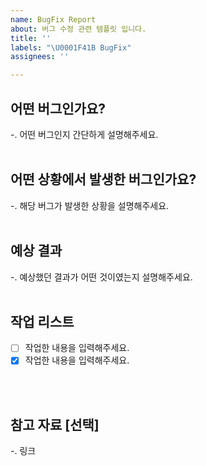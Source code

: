 ```yaml
---
name: BugFix Report
about: 버그 수정 관련 템플릿 입니다.
title: ''
labels: "\U0001F41B BugFix"
assignees: ''

---
```


<!-- 
# 이슈 등록 전 확인해야할 체크 리스트 
- [ ] 이슈 책임자(Assignees)를 추가했나요?
- [ ] Labels에는 해당 템플릿의 Label이 등록되어있습니다. 추가적으로 관련된 이슈 Label을 추가했나요?
-->

## 어떤 버그인가요?
-. 어떤 버그인지 간단하게 설명해주세요.
<br />
<br />

## 어떤 상황에서 발생한 버그인가요?
-. 해당 버그가 발생한 상황을 설명해주세요.
<br />
<br />

## 예상 결과
-. 예상했던 결과가 어떤 것이였는지 설명해주세요.
<br />
<br />

## 작업 리스트 
- [ ] 작업한 내용을 입력해주세요.
- [x] 작업한 내용을 입력해주세요.
<br />
<br />

## 참고 자료 [선택]
-.  링크 
<br />
<br />
